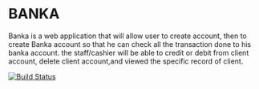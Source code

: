 # BANKA
Banka is a web application that will allow user to create account, then to create Banka account so that he can check all the transaction done to his banka account. the staff/cashier will be able to credit or debit from client account, delete client account,and viewed the specific record of client.

[![Build Status](https://travis-ci.com/cleronga/BANKA.svg?branch=develop)](https://travis-ci.com/cleronga/BANKA)
